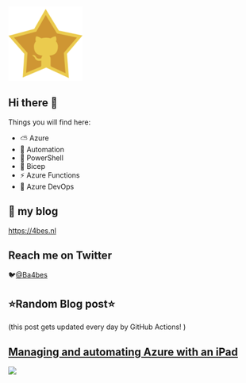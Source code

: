 ![Github Star](Assets/github-stars-logo_Color.png)

## Hi there 👋

Things you will find here:
- ⛅ Azure
- 🚗 Automation
- 🐚 PowerShell
- 💪 Bicep
- ⚡ Azure Functions
- 🚀 Azure DevOps


## 📝 my blog
<https://4bes.nl>

## Reach me on Twitter
🐦[@Ba4bes](https://twitter.com/Ba4bes)

<!---
- 🔭 I’m currently working on ...
- 🌱 I’m currently learning ...
- 👯 I’m looking to collaborate on ...
- 🤔 I’m looking for help with ...
- 💬 Ask me about ...
- 📫 How to reach me: ...
- 😄 Pronouns: ...
- ⚡ Fun fact: I have a standard poodle 🐩

-->

## ⭐Random Blog post⭐

(this post gets updated every day by GitHub Actions! )

<!-- Link -->
## [Managing and automating Azure with an iPad](https://4bes.nl/2019/03/02/managing-and-automating-azure-with-an-ipad/)

<a href="https://4bes.nl/2019/03/02/managing-and-automating-azure-with-an-ipad/"><img src="https://4bes.nl/wp-content/uploads/2019/02/ipadAzuretumbnail.jpg" height="250px"></a>

